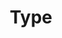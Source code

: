 ---
title: 'Type'
field: 'dcterms.type'
slug: 'global-type'
description: 'The nature, type or genre of the resource'
comment: 'Select from control list'
required: True
vocabulary: 'vocabulary.txt'
module: 'Form'
cluster: 'Global'
policy: 'Controlled value. Single select from control list.'
layout: 'home'
---